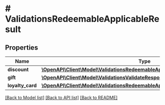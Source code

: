 # # ValidationsRedeemableApplicableResult

## Properties

Name | Type | Description | Notes
------------ | ------------- | ------------- | -------------
**discount** | [**\OpenAPI\Client\Model\ValidationsRedeemableApplicableResultDiscount**](ValidationsRedeemableApplicableResultDiscount.md) |  | [optional]
**gift** | [**\OpenAPI\Client\Model\ValidationsValidateResponseBodyRedeemablesItemResultGift**](ValidationsValidateResponseBodyRedeemablesItemResultGift.md) |  | [optional]
**loyalty_card** | [**\OpenAPI\Client\Model\ValidationsRedeemableApplicableResultLoyaltyCard**](ValidationsRedeemableApplicableResultLoyaltyCard.md) |  | [optional]

[[Back to Model list]](../../README.md#models) [[Back to API list]](../../README.md#endpoints) [[Back to README]](../../README.md)
